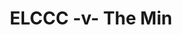 ---
year: "2011"
serialNumber: "0399" 
game: "ELCCC"
title: "ELCCC -v- The Min"
gameLocation: "Solefields"
gameDate: ""
result: ""
resultType: ""
type: "game"
---